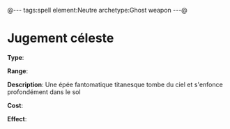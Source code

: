 @---
tags:spell
element:Neutre
archetype:Ghost weapon
---@

# Jugement céleste

**Type**:


**Range**:

**Description**:
Une épée fantomatique titanesque tombe du ciel et s'enfonce profondément dans le sol

**Cost**:

**Effect**:
